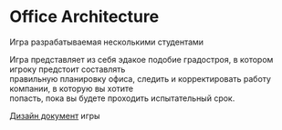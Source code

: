# Office Architecture
Игра разрабатываемая несколькими студентами

Игра представляет из себя эдакое подобие градостроя, в котором игроку предстоит составлять <br>
правильную планировку офиса, следить и корректировать работу компании, в которую вы хотите <br>
попасть, пока вы будете проходить испытательный срок.

[Дизайн документ](https://docs.google.com/document/d/1oU3gORNEXA_aJ2D055r1h3WZCSSdT0YQW9pyKb6h8tQ/edit?usp=sharing) игры
